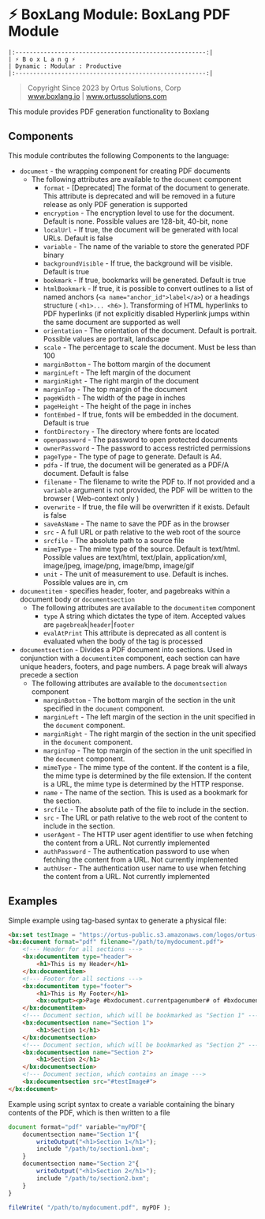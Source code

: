 # ⚡︎ BoxLang Module: BoxLang PDF Module

```
|:------------------------------------------------------:|
| ⚡︎ B o x L a n g ⚡︎
| Dynamic : Modular : Productive
|:------------------------------------------------------:|
```

<blockquote>
  Copyright Since 2023 by Ortus Solutions, Corp
  <br>
  <a href="https://www.boxlang.io">www.boxlang.io</a> |
  <a href="https://www.ortussolutions.com">www.ortussolutions.com</a>
</blockquote>


This module provides PDF generation functionality to Boxlang


## Components 

This module contributes the following Components to the language:

* `document` - the wrapping component for creating PDF documents
  * The following attributes are available to the `document` component
    * `format` - [Deprecated] The format of the document to generate. This attribute is deprecated and will be removed in a future release as only PDF generation is supported
    * `encryption` - The encryption level to use for the document. Default is none. Possible values are 128-bit, 40-bit, none
    * `localUrl` - If true, the document will be generated with local URLs. Default is false
    * `variable` - The name of the variable to store the generated PDF binary
    * `backgroundVisible` - If true, the background will be visible. Default is true
    * `bookmark` - If true, bookmarks will be generated. Default is true
    * `htmlBookmark` - If true, it is possible to convert outlines to a list of named anchors (`<a name="anchor_id">label</a>`) or a headings structure ( `<h1>... <h6>` ). Transforming of HTML hyperlinks to PDF hyperlinks (if not explicitly disabled Hyperlink jumps within the same document are supported as well
    * `orientation` - The orientation of the document. Default is portrait. Possible values are portrait, landscape
    * `scale` - The percentage to scale the document. Must be less than 100
    * `marginBottom` - The bottom margin of the document
    * `marginLeft` - The left margin of the document
    * `marginRight` - The right margin of the document
    * `marginTop` - The top margin of the document
    * `pageWidth` - The width of the page in inches
    * `pageHeight` - The height of the page in inches
    * `fontEmbed` - If true, fonts will be embedded in the document. Default is true
    * `fontDirectory` - The directory where fonts are located
    * `openpassword` - The password to open protected documents
    * `ownerPassword` - The password to access restricted permissions
    * `pageType` - The type of page to generate. Default is A4.
    * `pdfa` - If true, the document will be generated as a PDF/A document. Default is false
    * `filename` - The filename to write the PDF to.  If not provided and a `variable` argument is not provided, the PDF will be written to the browser ( Web-context only )
    * `overwrite` - If true, the file will be overwritten if it exists. Default is false
    * `saveAsName` - The name to save the PDF as in the browser
    * `src` - A full URL or path relative to the web root of the source
    * `srcfile` - The absolute path to a source file
    * `mimeType` - The mime type of the source. Default is text/html. Possible values are text/html, text/plain, application/xml, image/jpeg, image/png, image/bmp, image/gif
    * `unit` - The unit of measurement to use. Default is inches. Possible values are in, cm
* `documentitem` -  specifies header, footer, and pagebreaks within a document body or `documentsection`
  * The following attributes are available to the `documentitem` component
    * `type` A string which dictates the type of item.  Accepted values are `pagebreak`|`header`|`footer`
    * `evalAtPrint` This attribute is deprecated as all content is evaluated when the body of the tag is processed
* `documentsection` - Divides a PDF document into sections. Used in conjunction with a `documentitem` component, each section can have unique headers, footers, and page numbers. A page break will always precede a section
  * The following attributes are available to the `documentsection` component
    * `marginBottom` - The bottom margin of the section in the unit specified in the `document` component.
    * `marginLeft` - The left margin of the section in the unit specified in the `document` component.
    * `marginRight` - The right margin of the section in the unit specified in the `document` component.
    * `marginTop` - The top margin of the section in the unit specified in the `document` component.
    * `mimeType` - The mime type of the content.  If the content is a file, the mime type is determined by the file extension.  If the content is a URL, the mime type is determined by the HTTP response.
    * `name` - The name of the section.  This is used as a bookmark for the section.
    * `srcfile` - The absolute path of the file to include in the section.
    * `src` - The URL or path relative to the web root of the content to include in the section.
    * `userAgent` - The HTTP user agent identifier to use when fetching the content from a URL. Not currently implemented
    * `authPassword` - The authentication password to use when fetching the content from a URL. Not currently implemented
    * `authUser` - The authentication user name to use when fetching the content from a URL. Not currently implemented

## Examples

Simple example using tag-based syntax to generate a physical file:

```html
<bx:set testImage = "https://ortus-public.s3.amazonaws.com/logos/ortus-medium.jpg"/>
<bx:document format="pdf" filename="/path/to/mydocument.pdf">
	<!--- Header for all sections --->
	<bx:documentitem type="header">
		<h1>This is my Header</h1>
	</bx:documentitem>
	<!--- Footer for all sections --->
	<bx:documentitem type="footer">
		<h1>This is My Footer</h1>
		<bx:output><p>Page #bxdocument.currentpagenumber# of #bxdocument.totalpages#</p></bx:output>
	</bx:documentitem>
	<!--- Document section, which will be bookmarked as "Section 1" --->
	<bx:documentsection name="Section 1">
		<h1>Section 1</h1>
	</bx:documentsection>
	<!--- Document section, which will be bookmarked as "Section 2" --->
	<bx:documentsection name="Section 2">
		<h1>Section 2</h1>
	</bx:documentsection>
	<!--- Document section, which contains an image --->
	<bx:documentsection src="#testImage#">
</bx:document>
```

Example using script syntax to create a variable containing the binary contents of the PDF, which is then written to a file

```javascript
document format="pdf" variable="myPDF"{
	documentsection name="Section 1"{
		writeOutput("<h1>Section 1</h1>");
		include "/path/to/section1.bxm";
	}
	documentsection name="Section 2"{
		writeOutput("<h1>Section 2</h1>");
		include "/path/to/section2.bxm";
	}
}

fileWrite( "/path/to/mydocument.pdf", myPDF );
```
